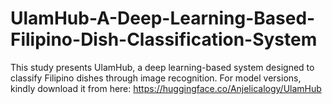 # UlamHub-A-Deep-Learning-Based-Filipino-Dish-Classification-System
This study presents UlamHub, a deep learning-based system designed to classify Filipino dishes through image recognition. 
For model versions, kindly download it from here: https://huggingface.co/Anjelicalogy/UlamHub
